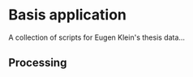 Basis application
=================

A collection of scripts for Eugen Klein's thesis data...

Processing
----------


